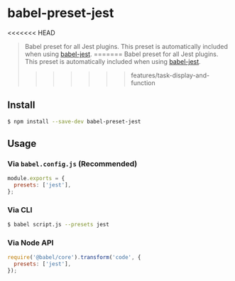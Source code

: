 # babel-preset-jest

<<<<<<< HEAD
> Babel preset for all Jest plugins. This preset is automatically included when using [babel-jest](https://github.com/facebook/jest/tree/master/packages/babel-jest).
=======
> Babel preset for all Jest plugins. This preset is automatically included when using [babel-jest](https://github.com/facebook/jest/tree/main/packages/babel-jest).
>>>>>>> features/task-display-and-function

## Install

```sh
$ npm install --save-dev babel-preset-jest
```

## Usage

### Via `babel.config.js` (Recommended)

```js
module.exports = {
  presets: ['jest'],
};
```

### Via CLI

```sh
$ babel script.js --presets jest
```

### Via Node API

```javascript
require('@babel/core').transform('code', {
  presets: ['jest'],
});
```
